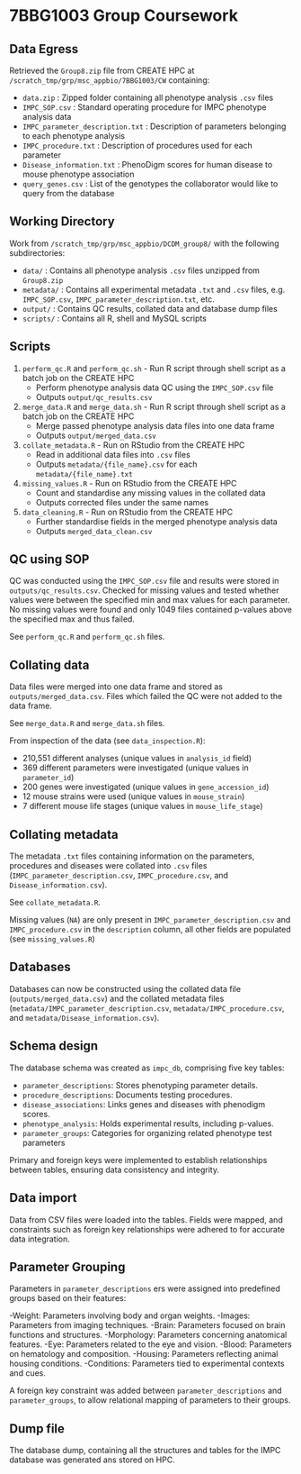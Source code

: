 # 7BBG1003 Group Coursework

## Data Egress
Retrieved the `Group8.zip` file from CREATE HPC at `/scratch_tmp/grp/msc_appbio/7BBG1003/CW` containing:

- `data.zip` : Zipped folder containing all phenotype analysis `.csv` files
- `IMPC_SOP.csv` : Standard operating procedure for IMPC phenotype analysis data
- `IMPC_parameter_description.txt` : Description of parameters belonging to each phenotype analysis
- `IMPC_procedure.txt` : Description of procedures used for each parameter
- `Disease_information.txt` : PhenoDigm scores for human disease to mouse phenotype association
- `query_genes.csv` : List of the genotypes the collaborator would like to query from the database

## Working Directory
Work from `/scratch_tmp/grp/msc_appbio/DCDM_group8/` with the following subdirectories:

- `data/` : Contains all phenotype analysis `.csv` files unzipped from `Group8.zip`
- `metadata/` : Contains all experimental metadata `.txt` and `.csv` files, e.g. `IMPC_SOP.csv`, `IMPC_parameter_description.txt`, etc.
- `output/` : Contains QC results, collated data and database dump files
- `scripts/` : Contains all R, shell and MySQL scripts

## Scripts

1. `perform_qc.R` and `perform_qc.sh` - Run R script through shell script as a batch job on the CREATE HPC
   - Perform phenotype analysis data QC using the `IMPC_SOP.csv` file
   - Outputs `output/qc_results.csv`
2. `merge_data.R` and `merge_data.sh` - Run R script through shell script as a batch job on the CREATE HPC
   - Merge passed phenotype analysis data files into one data frame
   - Outputs `output/merged_data.csv`
3. `collate_metadata.R` - Run on RStudio from the CREATE HPC
   - Read in additional data files into `.csv` files
   - Outputs `metadata/{file_name}.csv` for each `metadata/{file_name}.txt`
4. `missing_values.R` - Run on RStudio from the CREATE HPC
   - Count and standardise any missing values in the collated data
   - Outputs corrected files under the same names
5. `data_cleaning.R` - Run on RStudio from the CREATE HPC
   - Further standardise fields in the merged phenotype analysis data
   - Outputs `merged_data_clean.csv`

## QC using SOP
QC was conducted using the `IMPC_SOP.csv` file and results were stored in `outputs/qc_results.csv`. Checked for missing values and tested whether values were between the specified min and max values for each parameter. No missing values were found and only 1049 files contained p-values above the specified max and thus failed.

See `perform_qc.R` and `perform_qc.sh` files.

## Collating data
Data files were merged into one data frame and stored as `outputs/merged_data.csv`. Files which failed the QC were not added to the data frame.

See `merge_data.R` and `merge_data.sh` files.

From inspection of the data (see `data_inspection.R`):

- 210,551 different analyses (unique values in `analysis_id` field)
- 369 different parameters were investigated (unique values in `parameter_id`)
- 200 genes were investigated (unique values in `gene_accession_id`)
- 12 mouse strains were used (unique values in `mouse_strain`)
- 7 different mouse life stages (unique values in `mouse_life_stage`)

## Collating metadata
The metadata `.txt` files containing information on the parameters, procedures and diseases were collated into `.csv` files (`IMPC_parameter_description.csv`, `IMPC_procedure.csv`, and `Disease_information.csv`). 

See `collate_metadata.R`.

Missing values (`NA`) are only present in `IMPC_parameter_description.csv` and `IMPC_procedure.csv` in the `description` column, all other fields are populated (see `missing_values.R`)

## Databases
Databases can now be constructed using the collated data file (`outputs/merged_data.csv`) and the collated metadata files (`metadata/IMPC_parameter_description.csv`, `metadata/IMPC_procedure.csv`, and `metadata/Disease_information.csv`).

## Schema design
The database schema was created as `impc_db`, comprising five key tables:

- `parameter_descriptions`: Stores phenotyping parameter details.  
- `procedure_descriptions`: Documents testing procedures.  
- `disease_associations`: Links genes and diseases with phenodigm scores.  
- `phenotype_analysis`: Holds experimental results, including p-values.  
- `parameter_groups`: Categories for organizing related phenotype test parameters

Primary and foreign keys were implemented to establish relationships between tables, ensuring data consistency and integrity.

## Data import
Data from CSV files were loaded into the tables. Fields were mapped, and constraints such as foreign key relationships were adhered to for accurate data integration.

## Parameter Grouping 
Parameters in `parameter_descriptions` ers were assigned into predefined groups based on their features:

-Weight: Parameters involving body and organ weights.
-Images: Parameters from imaging techniques.
-Brain: Parameters focused on brain functions and structures.
-Morphology: Parameters concerning anatomical features.
-Eye: Parameters related to the eye and vision.
-Blood: Parameters on hematology and composition.
-Housing: Parameters reflecting animal housing conditions.
-Conditions: Parameters tied to experimental contexts and cues.

A foreign key constraint was added between `parameter_descriptions` and `parameter_groups`, to allow relational mapping of parameters to their groups.

## Dump file
The database dump, containing all the structures and tables for the IMPC database was generated ans stored on HPC.
